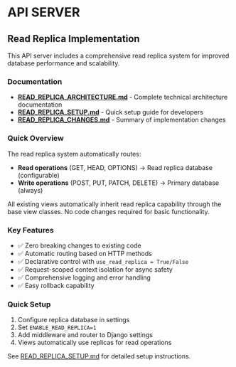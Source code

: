 # API SERVER

## Read Replica Implementation

This API server includes a comprehensive read replica system for improved database performance and scalability.

### Documentation

- **[READ_REPLICA_ARCHITECTURE.md](./READ_REPLICA_ARCHITECTURE.md)** - Complete technical architecture documentation
- **[READ_REPLICA_SETUP.md](./READ_REPLICA_SETUP.md)** - Quick setup guide for developers
- **[READ_REPLICA_CHANGES.md](./READ_REPLICA_CHANGES.md)** - Summary of implementation changes

### Quick Overview

The read replica system automatically routes:
- **Read operations** (GET, HEAD, OPTIONS) → Read replica database (configurable)
- **Write operations** (POST, PUT, PATCH, DELETE) → Primary database (always)

All existing views automatically inherit read replica capability through the base view classes. No code changes required for basic functionality.

### Key Features

- ✅ Zero breaking changes to existing code
- ✅ Automatic routing based on HTTP methods
- ✅ Declarative control with `use_read_replica = True/False`
- ✅ Request-scoped context isolation for async safety
- ✅ Comprehensive logging and error handling
- ✅ Easy rollback capability

### Quick Setup

1. Configure replica database in settings
2. Set `ENABLE_READ_REPLICA=1`
3. Add middleware and router to Django settings
4. Views automatically use replicas for read operations

See [READ_REPLICA_SETUP.md](./READ_REPLICA_SETUP.md) for detailed setup instructions.
